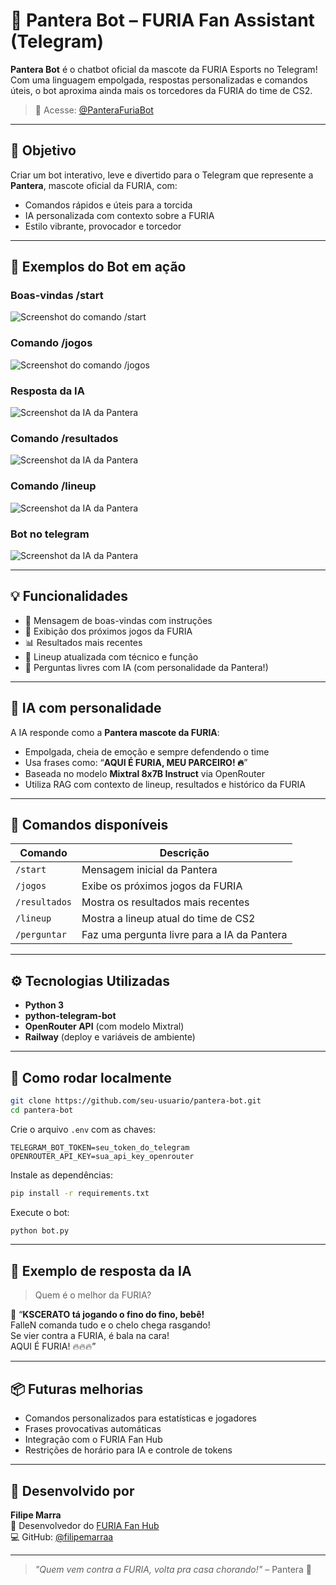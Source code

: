 # 🐆 Pantera Bot – FURIA Fan Assistant (Telegram)

**Pantera Bot** é o chatbot oficial da mascote da FURIA Esports no Telegram!  
Com uma linguagem empolgada, respostas personalizadas e comandos úteis, o bot aproxima ainda mais os torcedores da FURIA do time de CS2.

> 💬 Acesse: [@PanteraFuriaBot](https://t.me/PanteraFuriaBot)

---

## 🎯 Objetivo

Criar um bot interativo, leve e divertido para o Telegram que represente a **Pantera**, mascote oficial da FURIA, com:
- Comandos rápidos e úteis para a torcida
- IA personalizada com contexto sobre a FURIA
- Estilo vibrante, provocador e torcedor

---

## 📸 Exemplos do Bot em ação

### Boas-vindas /start
![Screenshot do comando /start](public/image1.png)

### Comando /jogos
![Screenshot do comando /jogos](public/image2.png)

### Resposta da IA
![Screenshot da IA da Pantera](public/image5.png)

### Comando /resultados
![Screenshot da IA da Pantera](public/image3.png)

### Comando /lineup
![Screenshot da IA da Pantera](public/image4.png)

### Bot no telegram
![Screenshot da IA da Pantera](public/image6.png)


---

## 💡 Funcionalidades

- 👋 Mensagem de boas-vindas com instruções
- 📅 Exibição dos próximos jogos da FURIA
- 📊 Resultados mais recentes
- 🧠 Lineup atualizada com técnico e função
- 🤖 Perguntas livres com IA (com personalidade da Pantera!)

---

## 🧠 IA com personalidade

A IA responde como a **Pantera mascote da FURIA**:
- Empolgada, cheia de emoção e sempre defendendo o time
- Usa frases como: “**AQUI É FURIA, MEU PARCEIRO! 🔥**”
- Baseada no modelo **Mixtral 8x7B Instruct** via OpenRouter
- Utiliza RAG com contexto de lineup, resultados e histórico da FURIA

---

## 🔧 Comandos disponíveis

| Comando        | Descrição                                         |
|----------------|---------------------------------------------------|
| `/start`       | Mensagem inicial da Pantera                       |
| `/jogos`       | Exibe os próximos jogos da FURIA                  |
| `/resultados`  | Mostra os resultados mais recentes                |
| `/lineup`      | Mostra a lineup atual do time de CS2              |
| `/perguntar`   | Faz uma pergunta livre para a IA da Pantera       |

---

## ⚙️ Tecnologias Utilizadas

- **Python 3**
- **python-telegram-bot**
- **OpenRouter API** (com modelo Mixtral)
- **Railway** (deploy e variáveis de ambiente)

---

## 🚀 Como rodar localmente

```bash
git clone https://github.com/seu-usuario/pantera-bot.git
cd pantera-bot
```

Crie o arquivo `.env` com as chaves:

```env
TELEGRAM_BOT_TOKEN=seu_token_do_telegram
OPENROUTER_API_KEY=sua_api_key_openrouter
```

Instale as dependências:

```bash
pip install -r requirements.txt
```

Execute o bot:

```bash
python bot.py
```

---

## 💬 Exemplo de resposta da IA

> Quem é o melhor da FURIA?

🐆 “**KSCERATO tá jogando o fino do fino, bebê!**  
FalleN comanda tudo e o chelo chega rasgando!  
Se vier contra a FURIA, é bala na cara!  
AQUI É FURIA! 🔥🔥🔥”

---

## 📦 Futuras melhorias

- Comandos personalizados para estatísticas e jogadores
- Frases provocativas automáticas
- Integração com o FURIA Fan Hub
- Restrições de horário para IA e controle de tokens

---

## 👤 Desenvolvido por

**Filipe Marra**  
🐾 Desenvolvedor do [FURIA Fan Hub](https://github.com/filipemarraa/furia_fanhub)  
💻 GitHub: [@filipemarraa](https://github.com/filipemarraa)

---

> _"Quem vem contra a FURIA, volta pra casa chorando!"_ – Pantera 🐆
